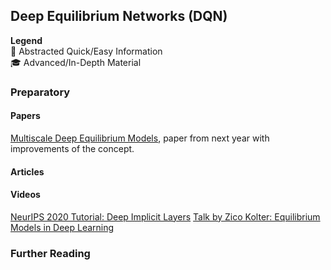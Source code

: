 ## Deep Equilibrium Networks (DQN)

**Legend**  
:baby: Abstracted Quick/Easy Information  
:mortar_board: Advanced/In-Depth Material

### Preparatory

#### Papers

[Multiscale Deep Equilibrium Models](https://proceedings.neurips.cc//paper/2020/file/3812f9a59b634c2a9c574610eaba5bed-Paper.pdf), paper from next year with improvements of the concept.

#### Articles

#### Videos

[NeurIPS 2020 Tutorial: Deep Implicit Layers](https://www.youtube.com/watch?v=MX1RJELWONc)
[Talk by Zico Kolter: Equilibrium Models in Deep Learning](https://www.youtube.com/watch?v=NLfCPcnns10)

### Further Reading


